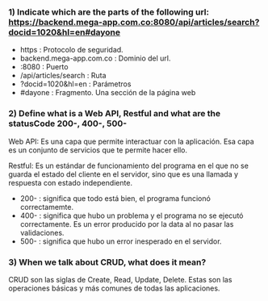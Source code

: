 ### 1) Indicate which are the parts of the following url: https://backend.mega-app.com.co:8080/api/articles/search?docid=1020&hl=en#dayone

* https : Protocolo de seguridad.
* backend.mega-app.com.co : Dominio del url.
* :8080 : Puerto
* /api/articles/search : Ruta
* ?docid=1020&hl=en : Parámetros
* #dayone : Fragmento. Una sección de la página web

### 2) Define what is a Web API, Restful and what are the statusCode 200-, 400-, 500-
Web API: Es una capa que permite interactuar con la aplicación. Esa capa es un conjunto de servicios que te permite hacer ello.

Restful: Es un estándar de funcionamiento del programa en el que no se guarda el estado del cliente en el servidor, sino que es una llamada y respuesta con estado independiente.

* 200- : significa que todo está bien, el programa funcionó correctamemte.
* 400- : significa que hubo un problema y el programa no se ejecutó correctamente. Es un error producido por la data al no pasar las validaciones.
* 500- : significa que hubo un error inesperado en el servidor.

### 3) When we talk about CRUD, what does it mean?
CRUD son las siglas de Create, Read, Update, Delete. Estas son las operaciones básicas y más comunes de todas las aplicaciones.
